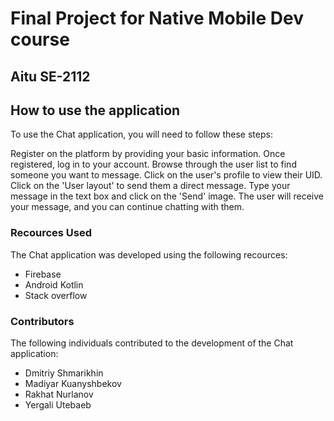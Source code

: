 # Final Project for Native Mobile Dev course
## Aitu SE-2112

## How to use the application
To use the Chat application, you will need to follow these steps:

Register on the platform by providing your basic information.
Once registered, log in to your account.
Browse through the user list to find someone you want to message.
Click on the user's profile to view their UID.
Click on the 'User layout' to send them a direct message.
Type your message in the text box and click on the 'Send' image.
The user will receive your message, and you can continue chatting with them.

### Recources Used
The Chat application was developed using the following recources:

- Firebase
- Android Kotlin
- Stack overflow

### Contributors
The following individuals contributed to the development of the Chat application:

- Dmitriy Shmarikhin
- Madiyar Kuanyshbekov
- Rakhat Nurlanov
- Yergali Utebaeb
